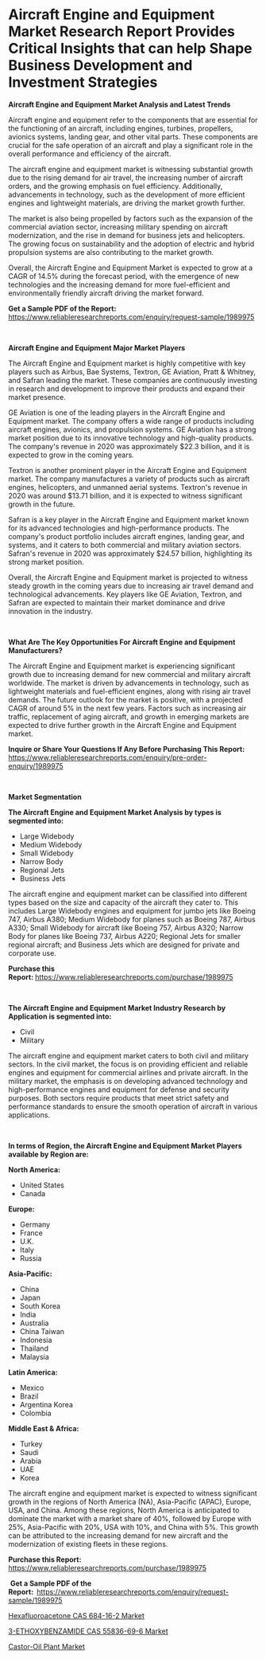 <p><h1>Aircraft Engine and Equipment Market Research Report Provides Critical Insights that can help Shape Business Development and Investment Strategies</h1></p><p><strong>Aircraft Engine and Equipment Market Analysis and Latest Trends</strong></p>
<p><p>Aircraft engine and equipment refer to the components that are essential for the functioning of an aircraft, including engines, turbines, propellers, avionics systems, landing gear, and other vital parts. These components are crucial for the safe operation of an aircraft and play a significant role in the overall performance and efficiency of the aircraft.</p><p>The aircraft engine and equipment market is witnessing substantial growth due to the rising demand for air travel, the increasing number of aircraft orders, and the growing emphasis on fuel efficiency. Additionally, advancements in technology, such as the development of more efficient engines and lightweight materials, are driving the market growth further. </p><p>The market is also being propelled by factors such as the expansion of the commercial aviation sector, increasing military spending on aircraft modernization, and the rise in demand for business jets and helicopters. The growing focus on sustainability and the adoption of electric and hybrid propulsion systems are also contributing to the market growth.</p><p>Overall, the Aircraft Engine and Equipment Market is expected to grow at a CAGR of 14.5% during the forecast period, with the emergence of new technologies and the increasing demand for more fuel-efficient and environmentally friendly aircraft driving the market forward.</p></p>
<p><strong>Get a Sample PDF of the Report:&nbsp;</strong> <a href="https://www.reliableresearchreports.com/enquiry/request-sample/1989975">https://www.reliableresearchreports.com/enquiry/request-sample/1989975</a></p>
<p>&nbsp;</p>
<p><strong>Aircraft Engine and Equipment Major Market Players</strong></p>
<p><p>The Aircraft Engine and Equipment market is highly competitive with key players such as Airbus, Bae Systems, Textron, GE Aviation, Pratt & Whitney, and Safran leading the market. These companies are continuously investing in research and development to improve their products and expand their market presence.</p><p>GE Aviation is one of the leading players in the Aircraft Engine and Equipment market. The company offers a wide range of products including aircraft engines, avionics, and propulsion systems. GE Aviation has a strong market position due to its innovative technology and high-quality products. The company's revenue in 2020 was approximately $22.3 billion, and it is expected to grow in the coming years.</p><p>Textron is another prominent player in the Aircraft Engine and Equipment market. The company manufactures a variety of products such as aircraft engines, helicopters, and unmanned aerial systems. Textron's revenue in 2020 was around $13.71 billion, and it is expected to witness significant growth in the future.</p><p>Safran is a key player in the Aircraft Engine and Equipment market known for its advanced technologies and high-performance products. The company's product portfolio includes aircraft engines, landing gear, and systems, and it caters to both commercial and military aviation sectors. Safran's revenue in 2020 was approximately $24.57 billion, highlighting its strong market position.</p><p>Overall, the Aircraft Engine and Equipment market is projected to witness steady growth in the coming years due to increasing air travel demand and technological advancements. Key players like GE Aviation, Textron, and Safran are expected to maintain their market dominance and drive innovation in the industry.</p></p>
<p>&nbsp;</p>
<p><strong>What Are The Key Opportunities For Aircraft Engine and Equipment Manufacturers?</strong></p>
<p><p>The Aircraft Engine and Equipment market is experiencing significant growth due to increasing demand for new commercial and military aircraft worldwide. The market is driven by advancements in technology, such as lightweight materials and fuel-efficient engines, along with rising air travel demands. The future outlook for the market is positive, with a projected CAGR of around 5% in the next few years. Factors such as increasing air traffic, replacement of aging aircraft, and growth in emerging markets are expected to drive further growth in the Aircraft Engine and Equipment market.</p></p>
<p><strong>Inquire or Share Your Questions If Any Before Purchasing This Report:</strong> <a href="https://www.reliableresearchreports.com/enquiry/pre-order-enquiry/1989975">https://www.reliableresearchreports.com/enquiry/pre-order-enquiry/1989975</a></p>
<p>&nbsp;</p>
<p><strong>Market Segmentation</strong></p>
<p><strong>The Aircraft Engine and Equipment Market Analysis by types is segmented into:</strong></p>
<p><ul><li>Large Widebody</li><li>Medium Widebody</li><li>Small Widebody</li><li>Narrow Body</li><li>Regional Jets</li><li>Business Jets</li></ul></p>
<p><p>The aircraft engine and equipment market can be classified into different types based on the size and capacity of the aircraft they cater to. This includes Large Widebody engines and equipment for jumbo jets like Boeing 747, Airbus A380; Medium Widebody for planes such as Boeing 787, Airbus A330; Small Widebody for aircraft like Boeing 757, Airbus A320; Narrow Body for planes like Boeing 737, Airbus A220; Regional Jets for smaller regional aircraft; and Business Jets which are designed for private and corporate use.</p></p>
<p><strong>Purchase this Report:&nbsp;</strong><a href="https://www.reliableresearchreports.com/purchase/1989975">https://www.reliableresearchreports.com/purchase/1989975</a></p>
<p>&nbsp;</p>
<p><strong>The Aircraft Engine and Equipment Market Industry Research by Application is segmented into:</strong></p>
<p><ul><li>Civil</li><li>Military</li></ul></p>
<p><p>The aircraft engine and equipment market caters to both civil and military sectors. In the civil market, the focus is on providing efficient and reliable engines and equipment for commercial airlines and private aircraft. In the military market, the emphasis is on developing advanced technology and high-performance engines and equipment for defense and security purposes. Both sectors require products that meet strict safety and performance standards to ensure the smooth operation of aircraft in various applications.</p></p>
<p>&nbsp;</p>
<p><strong>In terms of Region, the Aircraft Engine and Equipment Market Players available by Region are:</strong></p>
<p>
    <p> <strong> North America: </strong>
        <ul>
            <li>United States</li>
            <li>Canada</li>
        </ul>
        </p> 
    <p> <strong> Europe: </strong>
        <ul>
            <li>Germany</li>
            <li>France</li>
            <li>U.K.</li>
            <li>Italy</li>
            <li>Russia</li>
        </ul>
        </p> 
    <p> <strong> Asia-Pacific: </strong>
        <ul>
            <li>China</li>
            <li>Japan</li>
            <li>South Korea</li>
            <li>India</li>
            <li>Australia</li>
            <li>China Taiwan</li>
            <li>Indonesia</li>
            <li>Thailand</li>
            <li>Malaysia</li>
        </ul>
        </p> 
    <p> <strong> Latin America: </strong>
        <ul>
            <li>Mexico</li>
            <li>Brazil</li>
            <li>Argentina Korea</li>
            <li>Colombia</li>
        </ul>
        </p> 
    <p> <strong> Middle East & Africa: </strong>
        <ul>
            <li>Turkey</li>
            <li>Saudi</li>
            <li>Arabia</li>
            <li>UAE</li>
            <li>Korea</li>
        </ul>
    </p>
    </p>
<p><p>The aircraft engine and equipment market is expected to witness significant growth in the regions of North America (NA), Asia-Pacific (APAC), Europe, USA, and China. Among these regions, North America is anticipated to dominate the market with a market share of 40%, followed by Europe with 25%, Asia-Pacific with 20%, USA with 10%, and China with 5%. This growth can be attributed to the increasing demand for new aircraft and the modernization of existing fleets in these regions.</p></p>
<p><strong>Purchase this Report: </strong><a href="https://www.reliableresearchreports.com/purchase/1989975">https://www.reliableresearchreports.com/purchase/1989975</a></p>
<p>&nbsp;<strong>Get a Sample PDF of the Report:&nbsp;&nbsp;</strong><a href="https://www.reliableresearchreports.com/enquiry/request-sample/1989975">https://www.reliableresearchreports.com/enquiry/request-sample/1989975</a></p>
<p><strong></strong></p>
<p><p><a href="https://view.publitas.com/reportprime-1/hexafluoroacetone-cas-684-16-2-market-challenges-opportunities-and-growth-drivers-and-major-market-players-forecasted-for-period-from-2023-2030/">Hexafluoroacetone CAS 684-16-2 Market</a></p><p><a href="https://view.publitas.com/reportprime-1/insights-into-3-ethoxybenzamide-cas-55836-69-6-market-size-analysing-market-share-trends-and-growth-from-2023-to-2030/">3-ETHOXYBENZAMIDE CAS 55836-69-6 Market</a></p><p><a href="https://view.publitas.com/reportprime-1/global-castor-oil-plant-market-by-types-applications-and-major-players-with-regional-growth-rate-analysis-and-development-situation-from-2023-to-2030/">Castor-Oil Plant Market</a></p></p>